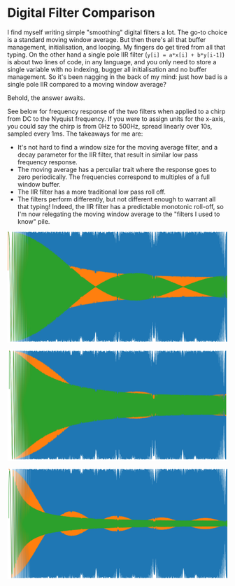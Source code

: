 # Digital Filter Comparison

I find myself writing simple "smoothing" digital filters a lot. The go-to choice is a standard moving window average. But then there's all that buffer management, initialisation, and looping. My fingers do get tired from all that typing. On the other hand a single pole IIR filter (`y[i] = a*x[i] + b*y[i-1]`) is about two lines of code, in any language, and you only need to store a single variable with no indexing, bugger all initialisation and no buffer management. So it's been nagging in the back of my mind: just how bad is a single pole IIR compared to a moving window average?

Behold, the answer awaits.

See below for frequency response of the two filters when applied to a chirp from DC to the Nyquist frequency. If you were to assign units for the x-axis, you could say the chirp is from 0Hz to 500Hz, spread linearly over 10s, sampled every 1ms. The takeaways for me are:

* It's not hard to find a window size for the moving average filter, and a decay parameter for the IIR filter, that result in similar low pass frequency response.
* The moving average has a perculiar trait where the response goes to zero periodically. The frequencies correspond to multiples of a full window buffer.
* The IIR filter has a more traditional low pass roll off.
* The filters perform differently, but not different enough to warrant all that typing! Indeed, the IIR filter has a predictable monotonic roll-off, so I'm now relegating the moving window average to the "filters I used to know" pile.

![IIR decay 0.7, moving window size 5, moving window in front](pic/Filter%20comparison.%20Blue%20raw%20chirp,%20orange%20single%20pole%20IIR%20with%20decay%200.7,%20green%20sliding%20average%20with%205%20sample%20window.png)

![IIR decay 0.7, moving window size 5, IIR filter in front](pic/Filter%20comparison.%20Blue%20raw%20chirp,%20orange%20sliding%20average%20with%205%20sample%20window,%20green%20single%20pole%20IIR%20with%20decay%200.7.png)

![IIR decay 0.9, moving window size 10](pic/Filter%20comparison.%20Blue%20raw%20chirp,%20orange%20sliding%20average%20with%2010%20sample%20window,%20green%20single%20pole%20IIR%20with%20decay%200.9.png)
